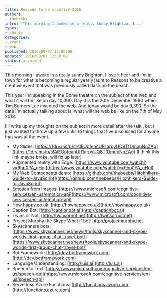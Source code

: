 ```yaml
---
title: Reasons to be creative 2016
authors:
- thebeebs
intro: 'This morning I awoke in a really sunny Brighton. I...'
types:
- shorts
categories:
- event
- web
published: 2016/09/07 12:00:00
updated: 2016/09/07 13:00:00
status: archived
---
```


This morning I awoke in a really sunny Brighton. I love it hear and i'm in town for what is becoming a regular yearly jaunt to Reasons to be creative a creative event that was previously called flash on the beach.

This year I'm speaking in the Dome theatre on the subject of the web and what it will be like on day 10,000. Day 0 is the 20th December 1990 when Tim Burners Lee invented the web. And today would be day 9,393. So the date I'm actually talking about is, what will the web be like on the 7th of May 2018.

I'll write up my thoughts on the subject in more detail after the talk , but I just wanted to throw up a few links to things that I've discussed for anyone that was at the event.

*   My Slides: [https://1drv.ms/p/s!AlEOpfeanUR1qrpyUQ8TfDmupNnZAg](https://1drv.ms/p/s!AlEOpfeanUR1qrpyUQ8TfDmupNnZAg) (I think this link maybe broke, will fix up later)
*   Augmented reality with Edge: [https://www.youtube.com/watch?v=9hp0PA_qHqI](https://www.youtube.com/watch?v=9hp0PA_qHqI)
*   My Web Components demo: [https://github.com/thebeebs/Hitchhikers-Guide-to-JavaScript](https://github.com/thebeebs/Hitchhikers-Guide-to-JavaScript)
*   Emotion from Images: [https://www.microsoft.com/cognitive-services/en-us/emotion-api](https://www.microsoft.com/cognitive-services/en-us/emotion-api)
*   How happy.co.uk: [http://howhappy.co.uk](http://howhappy.co.uk)
*   Caption Bot: [http://captionbot.ai](http://captionbot.ai)
*   Twins or Not: [http://twinsornot.net](http://twinsornot.net)
*   Project Murphy the Skype What if bot: [http://projectmurphy.net ](http://projectmurphy.net)
*   Skyscanners bots: [https://www.skyscanner.net/news/tools/skyscanner-and-skype-worlds-first-group-chat-travel-bot/](https://www.skyscanner.net/news/tools/skyscanner-and-skype-worlds-first-group-chat-travel-bot/)
*   Bot Framework: [http://dev.botframework.com](http://dev.botframework.com)
*   Language Understanding: [http://luis.ai](http://luis.ai)
*   Speech to Text: [https://www.microsoft.com/cognitive-services/en-us/speech-api](https://www.microsoft.com/cognitive-services/en-us/speech-api)
*   Serverless Azure Functions: [http://functions.azure.com](http://functions.azure.com)
&nbsp;